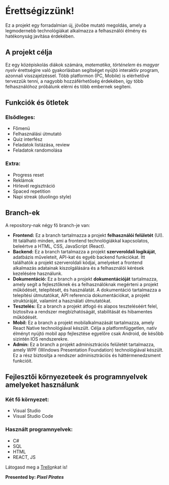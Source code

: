 # Érettségizzünk!
Ez a projekt egy forradalmian új, jövőbe mutató megoldás, amely a legmodernebb technológiákat alkalmazza a felhasználói élmény és hatékonyság javítása érdekében.

## A projekt célja
Ez egy középiskolás diákok számára, *matematika*, *történelem* és *magyar nyelv* érettségire való gyakorlásban segítséget nyújtó interaktív program, azonnali visszajelzéssel.
Több platformon (PC, Mobile) is elérhetővé tervezzük tenni, a nagyobb hozzáférhetőség érdekében, így több felhasználóhoz próbálunk elérni és több embernek segíteni.

## Funkciók és ötletek
### Elsődleges:
- Főmenü
- Felhasználási útmutató
- Quiz interfész
- Feladatok listázása, review
- Feladatok randomolása
  
### Extra:
- Progress reset
- Reklámok
- Hírlevél regisztráció
- Spaced repetition
- Napi streak (duolingo style)

## Branch-ek
A repository-nak négy fő branch-je van:
- **Frontend:** Ez a branch tartalmazza a projekt **felhasználói felületét** (UI). Itt található minden, ami a frontend technológiákkal kapcsolatos, beleértve a HTML, CSS, JavaScript (React).
- **Backend:** Ez a branch tartalmazza a projekt **szerveroldali logikáját**, adatbázis műveleteit, API-kat és egyéb backend funkciókat. Itt találhatók a projekt szerveroldali kódjai, amelyeket a frontend alkalmazás adatainak kiszolgálására és a felhasználói kérések kezelésére használunk.
- **Dokumentáció:** Ez a branch a projekt **dokumentációját** tartalmazza, amely segít a fejlesztőknek és a felhasználóknak megérteni a projekt működését, telepítését, és használatát. A dokumentáció tartalmazza a telepítési útmutatókat, API referencia dokumentációkat, a projekt struktúráját, valamint a használati útmutatókat.
- **Tesztelés:** Ez a branch a projekt átfogó és alapos teszteléséért felel, biztosítva a rendszer megbízhatóságát, stabilitását és hibamentes működését.
- **Mobil:** Ez a branch a projekt mobilalkalmazását tartalmazza, amely React Native technológiával készült. Célja a platformfüggetlen, natív élményt nyújtó mobil app fejlesztése egyelőre csak Android, de később sizintén IOS rendszerekre.
- **Admin:** Ez a branch a projekt adminisztrációs felületét tartalmazza, amely WPF (Windows Presentation Foundation) technológiával készült. Ez a rész biztosítja a rendszer adminisztrációs és háttérmenedzsment funkcióit.

## Fejlesztői környezeteek és programnyelvek amelyeket használunk
### Két fő környezet:
- Visual Studio
- Visual Studio Code
### Használt programnyelvek:
- C#
- SQL
- HTML
- REACT, JS

Látogasd meg a [Trello](https://trello.com/b/b6vkSv3I/érettségizzünk)nkat is!

**Presented by: *Pixel Pirates***
